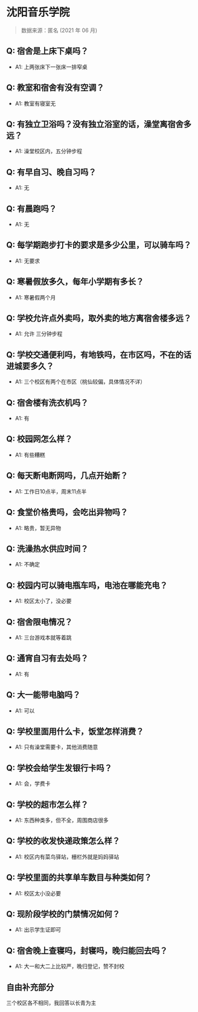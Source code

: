 # 沈阳音乐学院

> 数据来源：匿名 (2021 年 06 月)

## Q: 宿舍是上床下桌吗？

- A1: 上两张床下一张床一排窄桌

## Q: 教室和宿舍有没有空调？

- A1: 教室有寝室无

## Q: 有独立卫浴吗？没有独立浴室的话，澡堂离宿舍多远？

- A1: 澡堂校区内，五分钟步程

## Q: 有早自习、晚自习吗？

- A1: 无

## Q: 有晨跑吗？

- A1: 无

## Q: 每学期跑步打卡的要求是多少公里，可以骑车吗？

- A1: 无要求

## Q: 寒暑假放多久，每年小学期有多长？

- A1: 寒暑假两个月

## Q: 学校允许点外卖吗，取外卖的地方离宿舍楼多远？

- A1: 允许 三分钟步程

## Q: 学校交通便利吗，有地铁吗，在市区吗，不在的话进城要多久？

- A1: 三个校区有两个在市区（桃仙较偏，具体情况不详）

## Q: 宿舍楼有洗衣机吗？

- A1: 有

## Q: 校园网怎么样？

- A1: 有些糟糕

## Q: 每天断电断网吗，几点开始断？

- A1: 工作日10点半，周末11点半

## Q: 食堂价格贵吗，会吃出异物吗？

- A1: 略贵，暂无异物

## Q: 洗澡热水供应时间？

- A1: 不确定

## Q: 校园内可以骑电瓶车吗，电池在哪能充电？

- A1: 校区太小了，没必要

## Q: 宿舍限电情况？

- A1: 三台游戏本就等着跳

## Q: 通宵自习有去处吗？

- A1: 有

## Q: 大一能带电脑吗？

- A1: 可以

## Q: 学校里面用什么卡，饭堂怎样消费？

- A1: 只有澡堂需要卡，其他消费随意

## Q: 学校会给学生发银行卡吗？

- A1: 会，学费卡

## Q: 学校的超市怎么样？

- A1: 东西种类多，但不全，周围商店很多

## Q: 学校的收发快递政策怎么样？

- A1: 校区内有菜鸟驿站，栅栏外就是妈妈驿站

## Q: 学校里面的共享单车数目与种类如何？

- A1: 校区太小没必要

## Q: 现阶段学校的门禁情况如何？

- A1: 出示学生证即可

## Q: 宿舍晚上查寝吗，封寝吗，晚归能回去吗？

- A1: 大一和大二上比较严，晚归登记，赞不封校

## 自由补充部分

三个校区各不相同，我回答以长青为主